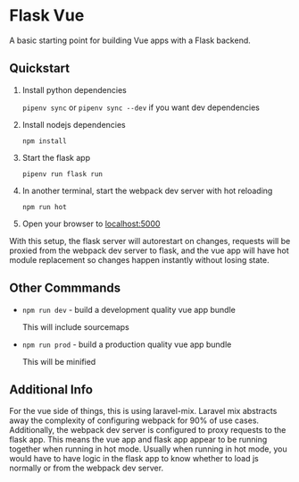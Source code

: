 Flask Vue
===========

A basic starting point for building Vue apps with a Flask backend.

Quickstart
----------

1. Install python dependencies

    `pipenv sync` or `pipenv sync --dev` if you want dev dependencies

2. Install nodejs dependencies

    `npm install`

3. Start the flask app

    `pipenv run flask run`

4. In another terminal, start the webpack dev server with hot reloading

    `npm run hot`

5. Open your browser to [localhost:5000](http://localhost:9000)

With this setup, the flask server will autorestart on changes, requests
will be proxied from the webpack dev server to flask, and the vue app will
have hot module replacement so changes happen instantly without losing state.

Other Commmands
---------------

- `npm run dev` - build a development quality vue app bundle

    This will include sourcemaps

- `npm run prod` - build a production quality vue app bundle

    This will be minified

Additional Info
---------------

For the vue side of things, this is using laravel-mix. Laravel mix abstracts
away the complexity of configuring webpack for 90% of use cases.  Additionally,
the webpack dev server is configured to proxy requests to the flask app.  This
means the vue app and flask app appear to be running together when running
in hot mode.  Usually when running in hot mode, you would have to have logic in
the flask app to know whether to load js normally or from the webpack dev server.
